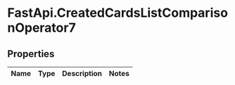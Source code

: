 # FastApi.CreatedCardsListComparisonOperator7

## Properties
Name | Type | Description | Notes
------------ | ------------- | ------------- | -------------
